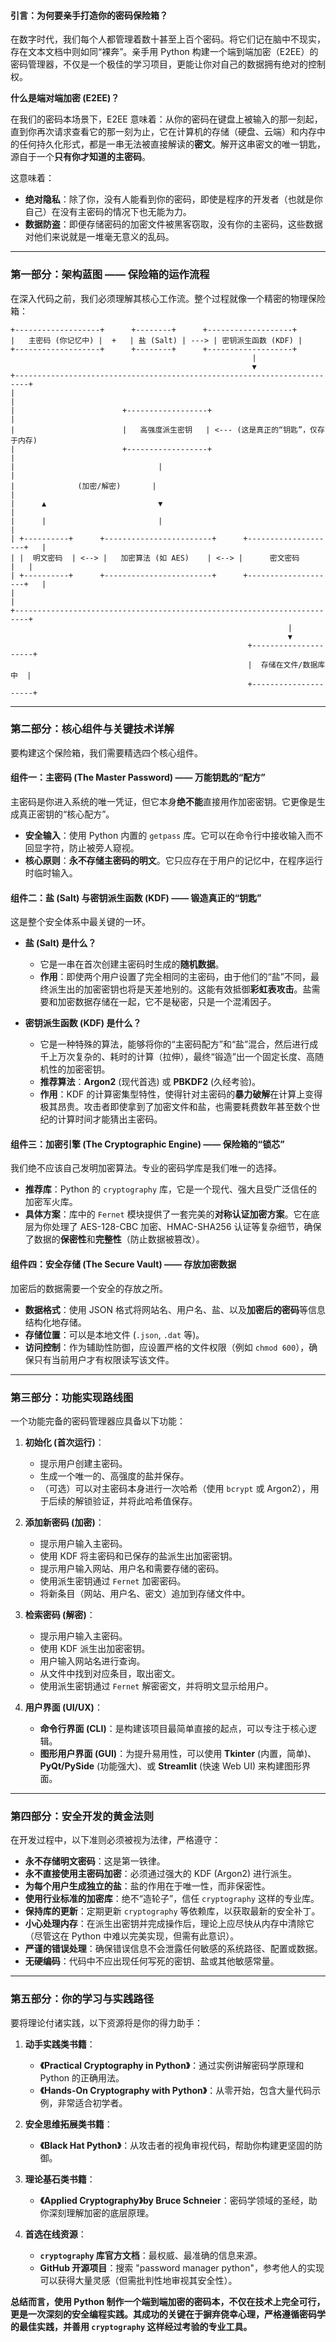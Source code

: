 #### 引言：为何要亲手打造你的密码保险箱？

在数字时代，我们每个人都管理着数十甚至上百个密码。将它们记在脑中不现实，存在文本文档中则如同“裸奔”。亲手用 Python 构建一个端到端加密（E2EE）的密码管理器，不仅是一个极佳的学习项目，更能让你对自己的数据拥有绝对的控制权。

**什么是端对端加密 (E2EE)？**

在我们的密码本场景下，E2EE 意味着：从你的密码在键盘上被输入的那一刻起，直到你再次请求查看它的那一刻为止，它在计算机的存储（硬盘、云端）和内存中的任何持久化形式，都是一串无法被直接解读的**密文**。解开这串密文的唯一钥匙，源自于一个**只有你才知道的主密码**。

这意味着：
*   **绝对隐私**：除了你，没有人能看到你的密码，即使是程序的开发者（也就是你自己）在没有主密码的情况下也无能为力。
*   **数据防盗**：即便存储密码的加密文件被黑客窃取，没有你的主密码，这些数据对他们来说就是一堆毫无意义的乱码。

---

### **第一部分：架构蓝图 —— 保险箱的运作流程**

在深入代码之前，我们必须理解其核心工作流。整个过程就像一个精密的物理保险箱：

```
+-------------------+      +--------+      +-------------------+
|   主密码 (你记忆中) |  +   | 盐 (Salt) | ---> | 密钥派生函数 (KDF) |
+-------------------+      +--------+      +-------------------+
                                                      |
                                                      ▼
+-------------------------------------------------------------------------+
|                                                                         |
|                        +------------------+                               |
|                        |   高强度派生密钥   | <--- (这是真正的“钥匙”，仅存于内存)
|                        +------------------+                               |
|                                |                                          |
|              (加密/解密)       |                                          |
|      ▲                         ▼                                        |
|      |                         |                                          |
| +----------+      +------------------------+      +--------------------+   |
| |  明文密码  | <--> |   加密算法 (如 AES)    | <--> |      密文密码        |   |
| +----------+      +------------------------+      +--------------------+   |
|                                                                         |
+-------------------------------------------------------------------------+
                                                              |
                                                              ▼
                                                     +---------------------+
                                                     |  存储在文件/数据库中  |
                                                     +---------------------+
```

---

### **第二部分：核心组件与关键技术详解**

要构建这个保险箱，我们需要精选四个核心组件。

#### **组件一：主密码 (The Master Password) —— 万能钥匙的“配方”**

主密码是你进入系统的唯一凭证，但它本身**绝不能**直接用作加密密钥。它更像是生成真正密钥的“核心配方”。

*   **安全输入**：使用 Python 内置的 `getpass` 库。它可以在命令行中接收输入而不回显字符，防止被旁人窥视。
*   **核心原则**：**永不存储主密码的明文**。它只应存在于用户的记忆中，在程序运行时临时输入。

#### **组件二：盐 (Salt) 与密钥派生函数 (KDF) —— 锻造真正的“钥匙”**

这是整个安全体系中最关键的一环。

*   **盐 (Salt) 是什么？**
    *   它是一串在首次创建主密码时生成的**随机数据**。
    *   **作用**：即使两个用户设置了完全相同的主密码，由于他们的“盐”不同，最终派生出的加密密钥也将是天差地别的。这能有效抵御**彩虹表攻击**。盐需要和加密数据存储在一起，它不是秘密，只是一个混淆因子。

*   **密钥派生函数 (KDF) 是什么？**
    *   它是一种特殊的算法，能够将你的“主密码配方”和“盐”混合，然后进行成千上万次复杂的、耗时的计算（拉伸），最终“锻造”出一个固定长度、高随机性的加密密钥。
    *   **推荐算法**：**Argon2** (现代首选) 或 **PBKDF2** (久经考验)。
    *   **作用**：KDF 的计算密集型特性，使得针对主密码的**暴力破解**在计算上变得极其昂贵。攻击者即使拿到了加密文件和盐，也需要耗费数年甚至数个世纪的计算时间才能猜出主密码。

#### **组件三：加密引擎 (The Cryptographic Engine) —— 保险箱的“锁芯”**

我们绝不应该自己发明加密算法。专业的密码学库是我们唯一的选择。

*   **推荐库**：Python 的 `cryptography` 库，它是一个现代、强大且受广泛信任的加密军火库。
*   **具体方案**：库中的 `Fernet` 模块提供了一套完美的**对称认证加密方案**。它在底层为你处理了 AES-128-CBC 加密、HMAC-SHA256 认证等复杂细节，确保了数据的**保密性**和**完整性**（防止数据被篡改）。

#### **组件四：安全存储 (The Secure Vault) —— 存放加密数据**

加密后的数据需要一个安全的存放之所。

*   **数据格式**：使用 JSON 格式将网站名、用户名、盐、以及**加密后的密码**等信息结构化地存储。
*   **存储位置**：可以是本地文件 (`.json`, `.dat` 等)。
*   **访问控制**：作为辅助性防御，应设置严格的文件权限（例如 `chmod 600`），确保只有当前用户才有权限读写该文件。

---

### **第三部分：功能实现路线图**

一个功能完备的密码管理器应具备以下功能：

1.  **初始化 (首次运行)**：
    *   提示用户创建主密码。
    *   生成一个唯一的、高强度的盐并保存。
    *   （可选）可以对主密码本身进行一次哈希（使用 `bcrypt` 或 Argon2），用于后续的解锁验证，并将此哈希值保存。

2.  **添加新密码 (加密)**：
    *   提示用户输入主密码。
    *   使用 KDF 将主密码和已保存的盐派生出加密密钥。
    *   提示用户输入网站、用户名和需要存储的密码。
    *   使用派生密钥通过 `Fernet` 加密密码。
    *   将新条目（网站、用户名、密文）追加到存储文件中。

3.  **检索密码 (解密)**：
    *   提示用户输入主密码。
    *   使用 KDF 派生出加密密钥。
    *   用户输入网站名进行查询。
    *   从文件中找到对应条目，取出密文。
    *   使用派生密钥通过 `Fernet` 解密密文，并将明文显示给用户。

4.  **用户界面 (UI/UX)**：
    *   **命令行界面 (CLI)**：是构建该项目最简单直接的起点，可以专注于核心逻辑。
    *   **图形用户界面 (GUI)**：为提升易用性，可以使用 **Tkinter** (内置，简单)、**PyQt/PySide** (功能强大)、或 **Streamlit** (快速 Web UI) 来构建图形界面。

---

### **第四部分：安全开发的黄金法则**

在开发过程中，以下准则必须被视为法律，严格遵守：

*   **永不存储明文密码**：这是第一铁律。
*   **永不直接使用主密码加密**：必须通过强大的 KDF (Argon2) 进行派生。
*   **为每个用户生成独立的盐**：盐的作用在于唯一性，而非保密性。
*   **使用行业标准的加密库**：绝不“造轮子”，信任 `cryptography` 这样的专业库。
*   **保持库的更新**：定期更新 `cryptography` 等依赖库，以获取最新的安全补丁。
*   **小心处理内存**：在派生出密钥并完成操作后，理论上应尽快从内存中清除它（尽管这在 Python 中难以完美实现，但需有此意识）。
*   **严谨的错误处理**：确保错误信息不会泄露任何敏感的系统路径、配置或数据。
*   **无硬编码**：代码中不应出现任何写死的密钥、盐或其他敏感常量。

---

### **第五部分：你的学习与实践路径**

要将理论付诸实践，以下资源将是你的得力助手：

1.  **动手实践类书籍**：
    *   **《Practical Cryptography in Python》**：通过实例讲解密码学原理和 Python 的正确用法。
    *   **《Hands-On Cryptography with Python》**：从零开始，包含大量代码示例，非常适合初学者。

2.  **安全思维拓展类书籍**：
    *   **《Black Hat Python》**：从攻击者的视角审视代码，帮助你构建更坚固的防御。

3.  **理论基石类书籍**：
    *   **《Applied Cryptography》by Bruce Schneier**：密码学领域的圣经，助你深刻理解加密的底层原理。

4.  **首选在线资源**：
    *   **`cryptography` 库官方文档**：最权威、最准确的信息来源。
    *   **GitHub 开源项目**：搜索 "password manager python"，参考他人的实现可以获得大量灵感（但需批判性地审视其安全性）。

**总结而言，使用 Python 制作一个端到端加密的密码本，不仅在技术上完全可行，更是一次深刻的安全编程实践。其成功的关键在于摒弃侥幸心理，严格遵循密码学的最佳实践，并善用 `cryptography` 这样经过考验的专业工具。**
